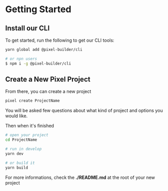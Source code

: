 # Getting Started

## Install our CLI

To get started, run the following to get our CLI tools:

```sh
yarn global add @pixel-builder/cli

# or npn users
$ npm i -g @pixel-builder/cli
```

## Create a New Pixel Project

From there, you can create a new project

```sh
pixel create ProjectName
```

You will be asked few questions about what kind of project and options you would like.

Then when it's finished

```sh
# open your project
cd ProjectName

# run in develop
yarn dev

# or build it
yarn build
```

For more informations, check the **./README.md** at the root of your new project
